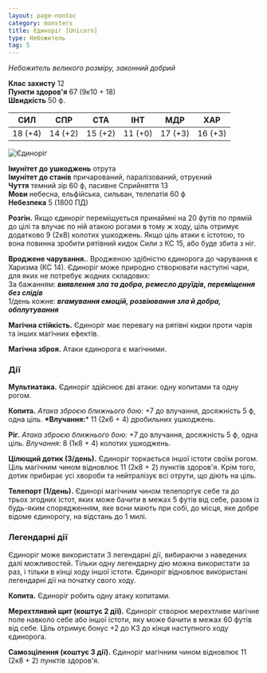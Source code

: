 ```yaml
---
layout: page-nontoc
category: monsters
title: Єдиноріг [Unicorn]
type: Небожитель
tag: 5
---
```


_Небожитель великого розміру, законний добрий_

**Клас захисту** 12    
**Пункти здоров'я** 67 (9к10 + 18)    
**Швидкість** 50 ф.

| СИЛ     | СПР     | СТА     | ІНТ     | МДР     | ХАР     |
| ------- | ------- | ------- | ------- | ------- | ------- |
| 18 (+4) | 14 (+2) | 15 (+2) | 11 (+0) | 17 (+3) | 16 (+3) |

![Єдиноріг](https://www.dndbeyond.com/avatars/thumbnails/30836/227/1000/1000/638063931763028274.png)

**Імунітет до ушкоджень** отрута    
**Імунітет до станів** причарований, паралізований, отруєний    
**Чуття** темний зір 60 ф, пасивне Сприйняття 13    
**Мови** небесна, ельфійська, сильван, телепатія 60 ф    
**Небезпека** 5 (1800 ПД)

**Розгін.** Якщо єдиноріг переміщується принаймні на 20 футів по прямій до цілі та влучає по ній атакою рогами в тому ж ходу, ціль отримує додатково 9 (2к8) колотих ушкоджень. Якщо ціль атаки є істотою, то вона повинна зробити рятівний кидок Сили з КС 15, або буде збита з ніг.    

**Вроджене чарування.**. Вродженою здібністю єдинорога до чарування є Харизма (КС 14). Єдиноріг може природно створювати наступні чари, для яких не потребує жодних складових:    
За бажанням: **_виявлення зла та добра, ремесло друїдів, переміщення без слідів_**    
1/день кожне: **_вгамування емоцій, розвіювання зла й добра, обплутування_**    

**Магічна стійкість.** Єдиноріг має перевагу на рятівні кидки проти чарів та інших магічних ефектів.    

**Магічна зброя.** Атаки єдинорога є магічними.

### Дії
**Мультиатака.** Єдиноріг здійснює дві атаки: одну копитами та одну рогом.    

**Копита.** _Атака зброєю ближнього бою:_ +7 до влучання, досяжність 5 ф, одна ціль. __*Влучання:__* 11 (2к6 + 4) дробильних ушкоджень.    

**Ріг.** _Атака зброєю ближнього бою:_ +7 до влучання, досяжність 5 ф, одна ціль. _Влучання:_ 8 (1к8 + 4) колотих ушкоджень.    

**Цілющий дотик (3/день).** Єдиноріг торкається іншої істоти своїм рогом. Ціль магічним чином відновлює 11 (2к8 + 2) пунктів здоров'я. Крім того, дотик прибирає усі хвороби та нейтралізує всі отрути, що діють на ціль.    

**Телепорт (1/день).** Єдинорі магічним чином телепортує себе та до трьох згодних істот, яких може бачити в межах 5 футів від себе, разом із будь-яким спорядженням, яке вони мають при собі, до місця, яке добре відоме єдинорогу, на відстань до 1 милі.

### Легендарні дії
Єдиноріг може використати 3 легендарні дії, вибираючи з наведених далі можливостей. Тільки одну легендарну дію можна використати за раз, і тільки в кінці ходу іншої істоти. Єдиноріг відновлює використані легендарні дії на початку свого ходу.    

**Копита.** Єдиноріг робить одну атаку копитами.    

**Мерехтливий щит (коштує 2 дії).** Єдиноріг створює мерехтливе магічне поле навколо себе або іншої істоти, яку може бачити в межах 60 футів від себе. Ціль отримує бонус +2 до КЗ до кінця наступного ходу єдинорога.    

**Самозцілення (коштує 3 дії).** Єдиноріг магічним чином відновлює 11 (2к8 + 2) пунктів здоров'я.
